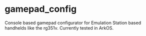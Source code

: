 # gamepad_config
Console based gamepad configurator for Emulation Station based handhelds like the rg351v. 
Currently tested in ArkOS.
